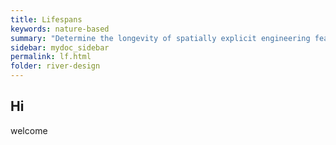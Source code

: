 ```yaml
---
title: Lifespans
keywords: nature-based
summary: "Determine the longevity of spatially explicit engineering features."
sidebar: mydoc_sidebar
permalink: lf.html
folder: river-design
---
```



## Hi
welcome

